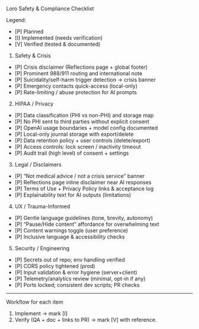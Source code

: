 Loro Safety & Compliance Checklist

Legend:  
- [P] Planned  
- [I] Implemented (needs verification)  
- [V] Verified (tested & documented)

1) Safety & Crisis
- [P] Crisis disclaimer (Reflections page + global footer)
- [P] Prominent 988/911 routing and international note
- [P] Suicidality/self-harm trigger detection → crisis banner
- [P] Emergency contacts quick-access (local-only)
- [P] Rate-limiting / abuse protection for AI prompts

2) HIPAA / Privacy
- [P] Data classification (PHI vs non-PHI) and storage map
- [P] No PHI sent to third parties without explicit consent
- [P] OpenAI usage boundaries + model config documented
- [P] Local-only journal storage with export/delete
- [P] Data retention policy + user controls (delete/export)
- [P] Access controls: lock screen / inactivity timeout
- [P] Audit trail (high level) of consent + settings

3) Legal / Disclaimers
- [P] “Not medical advice / not a crisis service” banner
- [P] Reflections page inline disclaimer near AI responses
- [P] Terms of Use + Privacy Policy links & acceptance log
- [P] Explainability text for AI outputs (limitations)

4) UX / Trauma-Informed
- [P] Gentle language guidelines (tone, brevity, autonomy)
- [P] “Pause/Hide content” affordance for overwhelming text
- [P] Content warnings toggle (user preference)
- [P] Inclusive language & accessibility checks

5) Security / Engineering
- [P] Secrets out of repo; env handling verified
- [P] CORS policy tightened (prod)
- [P] Input validation & error hygiene (server+client)
- [P] Telemetry/analytics review (minimal, opt-in if any)
- [P] Ports locked; consistent dev scripts; PR checks

---

Workflow for each item
1) Implement → mark [I]  
2) Verify (QA + doc + links to PR) → mark [V] with reference.
